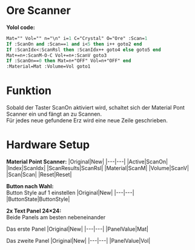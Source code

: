 # Ore Scanner
**Yolol code:**
```Pascal
Mat="" Vol="" n="\n" i=1 C="Crystal" O="Ore" :Scan=1
If :ScanOn and :Scan==1 and i<5 then i++ goto2 end
If :ScanIdx<:ScanRsl then :ScanIdx++ goto4 else goto5 end
Mat+=n+:ScanM-O-C Vol+=n+:ScanV goto3
If :ScanOn==0 then Mat=n+"OFF" Vol=n+"OFF" end
:Material=Mat :Volume=Vol goto1
```
# Funktion
Sobald der Taster ScanOn aktiviert wird, schaltet sich der Material Pont Scanner ein und fängt an zu Scannen.<br>
Für jedes neue gefundene Erz wird eine neue Zeile geschrieben.

# Hardware Setup
**Material Point Scanner:**
|Original|New|
|---|---|
|Active|ScanOn|
|Index|ScanIdx|
|ScanResults|ScanRsl|
|Material|ScanM|
|Volume|ScanV|
|Scan|Scan|
|Reset|Reset|

**Button nach Wahl:**<br>
Button Style auf 1 einstellen
|Original|New|
|---|---|
|ButtonState|ButtonStyle|

**2x Text Panel 24×24:**<br>
Beide Panels am besten nebeneinander<br>

Das erste Panel 
|Original|New|
|---|---|
|PanelValue|Mat|

Das zweite Panel
|Original|New|
|---|---|
|PanelValue|Vol|<br>
